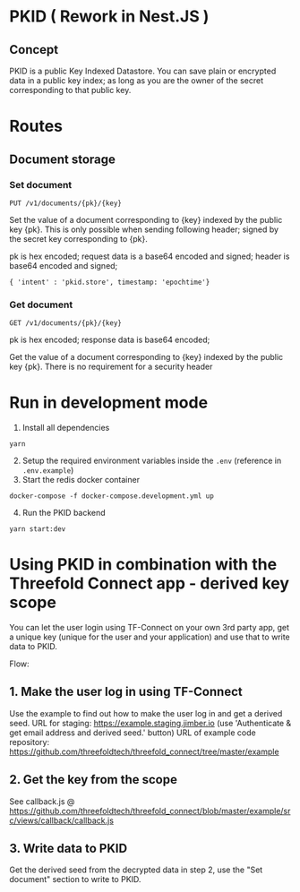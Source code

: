 # PKID ( Rework in Nest.JS )

## Concept
PKID is a public Key Indexed Datastore. You can save plain or encrypted data in a public key index; as long as you are the owner of the secret corresponding to that public key.

# Routes

## Document storage
### Set document

```
PUT /v1/documents/{pk}/{key}
```
Set the value of a document corresponding to {key} indexed by the public key {pk}. This is only possible when sending following header; signed by the secret key corresponding to {pk}.

pk is hex encoded;
request data is a base64 encoded and signed;
header is base64 encoded and signed;

```
{ 'intent' : 'pkid.store', timestamp: 'epochtime'}
```

### Get document

```
GET /v1/documents/{pk}/{key}
```
pk is hex encoded;
response data is base64 encoded;

Get the value of a document corresponding to {key} indexed by the public key {pk}. There is no requirement for a security header

# Run in development mode

1. Install all dependencies
```shell
yarn
```
2. Setup the required environment variables inside the `.env` (reference in `.env.example`)
3. Start the redis docker container
```shell
docker-compose -f docker-compose.development.yml up
```
4. Run the PKID backend
```shell
yarn start:dev
```


# Using PKID in combination with the Threefold Connect app - derived key scope

You can let the user login using TF-Connect on your own 3rd party app, get a unique key (unique for the user and your application) and use that to write data to PKID.

Flow:
## 1. Make the user log in using TF-Connect
Use the example to find out how to make the user log in and get a derived seed.
URL for staging: https://example.staging.jimber.io (use 'Authenticate & get email address and derived seed.' button)
URL of example code repository: https://github.com/threefoldtech/threefold_connect/tree/master/example

## 2. Get the key from the scope
See callback.js @ https://github.com/threefoldtech/threefold_connect/blob/master/example/src/views/callback/callback.js

## 3. Write data to PKID
Get the derived seed from the decrypted data in step 2, use the "Set document" section to write to PKID.


